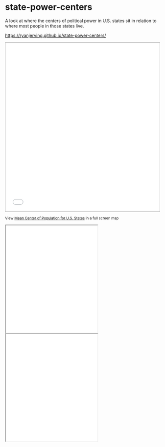 # state-power-centers
A look at where the centers of political power in U.S. states sit in relation to where most people in those states live.

https://ryanjerving.github.io/state-power-centers/

<iframe src="//batchgeo.com/map/19dd2ef6abebead8ac56ee7dc6aa337f" frameborder="0" width="100%" height="550" style="border:1px solid #aaa;"></iframe></p><p><small>View <a href="https://batchgeo.com/map/19dd2ef6abebead8ac56ee7dc6aa337f">Mean Center of Population for U.S. States</a> in a full screen map</small></p>

 <iframe src=”https://ryanjerving.github.io/leaflet-map-State-Capitols/” width=”90%” height=350></iframe>

 
 <iframe src=”https://ryanjerving.github.io/highcharts-stateCenters-scatter-csv” width=”90%” height=350></iframe>
